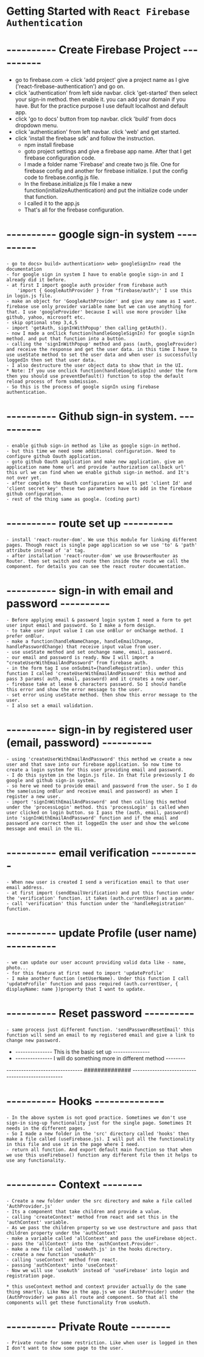 # Getting Started with `React Firebase Authentication`

# ---------- Create Firebase Project ----------
* go to firebase.com -> click 'add project' give a project name as I give ('react-firebase-authentication') and go on.
* click 'authentication' from left side navbar. click 'get-started' then select your sign-in method. then enable it.
    you can add your domain if you have. But for the practice purpose I use default localhost and default app.
* click 'go to docs' button from top navbar. click 'build' from docs dropdown menu.
* click 'authentication' from left navbar. click 'web' and get started.
* click 'install the firebase sdk' and follow the instruction.
    - npm install firebase
    - goto project settings and give a firebase app name. After that I get firebase configuration code. 
    - I made a folder name 'Firebase' and create two js file. One for firebase config and another for firebase           initialize. I put the config code to firebase.config.js file.
    - In the firebase.initialize.js file I make a new function(initializeAuthentication) and put the initialize code under that function.
    - I called it to the app.js
    - That's all for the firebase configuration.

# ---------- google sign-in system ----------
    - go to docs> build> authentication> web> googleSignIn> read the documentation
    - for google sign in system I have to enable google sign-in and I already did it before.
    - at first I import google auth provider from firebase auth 
        'import { GoogleAuthProvider } from "firebase/auth";' I use this in login.js file.
    - make an object for 'GoogleAuthProvider' and give any name as I want. firebase use only provider variable name but we can use anything for that. I use 'googleProvider' because I will use more provider like github, yahoo, microsoft etc.
    - skip optional step 3,4,5 
    - import 'getAuth, signInWithPopup' then calling getAuth().
    - now I made a onClick function(handleGoogleSignIn) for google signIn method. and put that function into a button.
    - calling the 'signInWithPopup' method and pass (auth, googleProvider) and receive the response and get the user data. in this time I have to use useState method to set the user data and when user is successfully loggedIn then set that user data.
    - I also destructure the user object data to show that in the UI.
    * Note: If you use onclick function(handleGoogleSignIn) under the form then you should use preventDefault() function to stop the default reload process of form submission.
    - So this is the process of google signIn using firebase authentication.

# ---------- Github sign-in system. ----------
    - enable github sign-in method as like as google sign-in method.
    - but this time we need some additional configuration. Need to configure github Oauth application.
    - goto github Oauth application and make new application. give an application name home url and provide 'authorization callback url' this url we can find when we enable github sign-in method. and It's not over yet.
    - after complete the Oauth configuration we will get 'client Id' and 'client secret key' these two parameters have to add in the firebase github configuration.
    - rest of the thing same as google. (coding part)

# ---------- route set up ----------
    - install 'react-router-dom'. We use this module for linking different pages. Though react is single page application so we use 'to' & 'path' attribute instead of 'a' tag.
    - after installation 'react-router-dom' we use BrowserRouter as Router. then set switch and route then inside the route we call the component. for details you can see the react router documentation.

# ---------- sign-in with email and password ----------
    - Before applying email & password login system I need a form to get user input email and password. So I make a form design.
    - to take user input value I can use onBlur or onChange method. I prefer onBlur.
    - make a function(handleNameChange, handleEmailChange, handlePasswordChange) that receive input value from user.
    - use useState method and set onchange name, email, password.
    - our email and password is ready. Now I will import a "createUserWithEmailAndPassword" from firebase auth.
    - in the form tag I use onSubmit={handleRegistration}. under this function I called 'createUserWithEmailAndPassword' this method and pass 3 params( auth, email, password) and it creates a new user.
    - firebase take at lease 6 characters password. So I should handle this error and show the error message to the user.
    - set error using useState method. then show this error message to the user.
    - I also set a email validation.
    
# ---------- sign-in by registered user (email, password) ----------
    - using 'createUserWithEmailAndPassword' this method we create a new user and that save into our firebase application. So now time to create a login system for this user providing email and password.
    - I do this system in the login.js file. In that file previously I do google and github sign-in system. 
    - so here we need to provide email and password from the user. So I do the same(using onBlur and receive email and password) as when I register a new user.
    - import 'signInWithEmailAndPassword' and then calling this method under the 'processLogin' method. this 'processLogin' is called when user clicked on login button. so I pass the (auth, email, password) into 'signInWithEmailAndPassword' function and if the email and password are correct then it loggedIn the user and show the welcome message and email in the Ui.

# ---------- email verification ----------
    - When new user is created I send a verification email to that user email address.
    - at first import (sendEmailVerification) and put this function under the 'verification' function. it takes (auth.currentUser) as a params.
    - call 'verification' this function under the 'handleRegistration' function.
# ---------- update Profile (user name) ----------
    - we can update our user account providing valid data like - name, photo...
    - for this feature at first need to import 'updateProfile' 
    - I make another function (setUserName). Under this function I call 'updateProfile' function and pass required (auth.currentUser, { displayName: name })property that I want to update. 
# ---------- Reset password ----------
    - same process just different function. 'sendPasswordResetEmail' this function will send an email to my registered email and give a link to change new password.


* --------------- This is the basic set up ---------------
* --------------- I will do something more in different method -------- 

------------------------------- ############## -------------------------------------------------

# ---------- Hooks --------------
    - In the above system is not good practice. Sometimes we don't use sign-in sing-up functionality just for the single page. Sometimes It needs in the different pages.
    - So I made a new folder in the 'src' directory called 'hooks' then make a file called (useFirebase.js). I will put all the functionality in this file and use it in the page where I need.
    - return all function. And export default main function so that when we use this useFirebase() function any different file then it helps to use any functionality.

# ---------- Context --------
    - Create a new folder under the src directory and make a file called 'AuthProvider.js'
    - Its a component that take children and provide a value.
    - calling 'createContext' method from react and set this in the 'authContext' variable.
    - As we pass the children property so we use destructure and pass that children property under the 'authContext'
    - make a variable called 'allContext' and pass the useFirebase object.
    - pass the 'allContext' into the 'authContext.Provider'.
    - make a new file called 'useAuth.js' in the hooks directory.
    - create a new function 'useAuth' 
    - calling 'useContext' method from react. 
    - passing 'authContext' into 'useContext'
    - Now we will use 'useAuth' instead of 'useFirebase' into login and registration page.
    
    * this useContext method and context provider actually do the same thing smartly. Like Now in the app.js we use (AuthProvider) under the (AuthProvider) we pass all route and component. So that all the components will get these functionality from useAuth.

# ---------- Private Route -------- 
    - Private route for some restriction. Like when user is logged in then I don't want to show some page to the user.
    